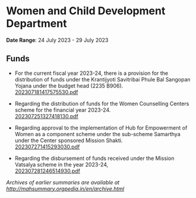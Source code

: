 # Women and Child Development Department

**Date Range**: 24 July 2023 - 29 July 2023


## Funds
- For the current fiscal year 2023-24, there is a provision for the distribution of funds under the Krantijyoti Savitribai Phule Bal Sangopan Yojana under the budget head (2235 B906).\
  [202307181417575530.pdf](https://gr.maharashtra.gov.in/Site/Upload/Government%20Resolutions/English/202307181417575530.pdf)

- Regarding the distribution of funds for the Women Counselling Centers scheme for the financial year 2023-24.\
  [202307251327418130.pdf](https://gr.maharashtra.gov.in/Site/Upload/Government%20Resolutions/English/202307251327418130.pdf)

- Regarding approval to the implementation of Hub for Empowerment of Women as a component scheme under the sub-scheme Samarthya under the Center sponsored Mission Shakti.\
  [202307271415293030.pdf](https://gr.maharashtra.gov.in/Site/Upload/Government%20Resolutions/English/202307271415293030.pdf)

- Regarding the disbursement of funds received under the Mission Vatsalya scheme in the year 2023-24,\
  [202307281246514930.pdf](https://gr.maharashtra.gov.in/Site/Upload/Government%20Resolutions/English/202307281246514930.pdf)


*Archives of earlier summaries are available at http://mahsummary.orgpedia.in/en/archive.html*